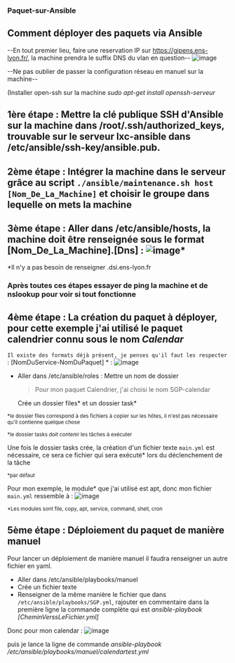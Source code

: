 ### Paquet-sur-Ansible
## Comment déployer des paquets via Ansible 

--En tout premier lieu, faire une reservation IP sur https://gipens.ens-lyon.fr/, la machine prendra le suffix DNS du vlan en question--
![image](https://github.com/BilobiloIT/Paquet-sur-Ansible/assets/118860544/67c39c3a-0f19-4e2d-a7f0-4e36aefcc786)



--Ne pas oublier de passer la configuration réseau en manuel sur la machine--


(Installer open-ssh sur la machine *sudo apt-get install openssh-serveur*


## 1ère étape : Mettre la clé publique SSH d'Ansible sur la machine dans /root/.ssh/authorized_keys, trouvable sur le serveur lxc-ansible dans /etc/ansible/ssh-key/ansible.pub.


## 2ème étape : Intégrer la machine dans le serveur grâce au script `./ansible/maintenance.sh host [Nom_De_La_Machine]` et choisir le groupe dans lequelle on mets la machine


## 3ème étape : Aller dans /etc/ansible/hosts, la machine doit être renseignée sous le format [Nom_De_La_Machine].[Dns] :  ![image](https://github.com/BilobiloIT/Paquet-sur-Ansible/assets/118860544/0ac3bf7b-a9f9-42ba-908a-cf37209f5007)*

*Il n'y a pas besoin de renseigner .dsi.ens-lyon.fr

### Après toutes ces étapes essayer de ping la machine et de nslookup pour voir si tout fonctionne

## 4ème étape : La création du paquet à déployer, pour cette exemple j'ai utilisé le paquet calendrier connu sous le nom ***Calendar***
`Il existe des formats déjà présent, je penses qu'il faut les respecter` : [NomDuService-NomDuPaquet] * : ![image](https://github.com/BilobiloIT/Paquet-sur-Ansible/assets/118860544/b21abd62-5330-4e7d-b6c3-4a3c32520ee3)

 - Aller dans /etc/ansible/roles : Mettre un nom de dossier

    > Pour mon paquet Calendrier, j'ai choisi le nom SGP-calendar
    
    Crée un dossier files* et un dossier task*

   
<sup>*le dossier files correspond à des fichiers à copier sur les hôtes, il n'est pas nécessaire qu'il contienne quelque chose</sup>

<sup>*le dossier tasks doit contenir les tâches à exécuter </sup>

Une fois le dossier tasks crée, la création d'un fichier texte `main.yml` est nécessaire, ce sera ce fichier qui sera exécuté* lors du déclenchement de la tâche

<sub>*par défaut </sub>

Pour mon exemple, le module* que j'ai utilisé est apt, donc mon fichier `main.yml` ressemble à :  ![image](https://github.com/BilobiloIT/Paquet-sur-Ansible/assets/118860544/a3210d3a-daf4-4824-b1b8-f22ee2fff10e)

<sub>*Les modules sont file, copy, apt, service, command, shell, cron</sub>

## 5ème étape : Déploiement du paquet de manière manuel 
Pour lancer un déploiement de manière manuel il faudra renseigner un autre fichier en yaml.
 - Aller dans /etc/ansible/playbooks/manuel
 - Crée un fichier texte
 - Renseigner de la même manière le fichier que dans `/etc/ansible/playbooks/SGP.yml`, rajouter en commentaire dans la première ligne la commande complète qui est *ansible-playbook [CheminVerssLeFichier.yml]*


Donc pour mon calendar : ![image](https://github.com/BilobiloIT/Paquet-sur-Ansible/assets/118860544/a2e52113-b41b-45d6-9fe2-73f7e26e9b88)

puis je lance la ligne de commande *ansible-playbook /etc/ansible/playbooks/manuel/calendartest.yml*






